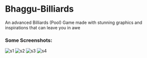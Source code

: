 # Bhaggu-Billiards
An advanced Billiards (Pool) Game made with stunning graphics and inspirations that can leave you in awe

### Some Screenshots:

![s1](https://user-images.githubusercontent.com/64016811/139781828-70104102-2f70-4473-a851-b60cbaee19da.png)
![s2](https://user-images.githubusercontent.com/64016811/139781851-1678a1c4-0402-4884-a7b0-4e0c432cf760.png)
![s3](https://user-images.githubusercontent.com/64016811/139781866-ec490680-4587-43ac-a146-f6a9b6d66deb.png)
![s4](https://user-images.githubusercontent.com/64016811/139781869-9dbec47e-2558-4562-854c-2b0083f87c49.png)

